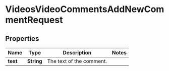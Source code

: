 

# VideosVideoCommentsAddNewCommentRequest


## Properties

| Name | Type | Description | Notes |
|------------ | ------------- | ------------- | -------------|
|**text** | **String** | The text of the comment. |  |



